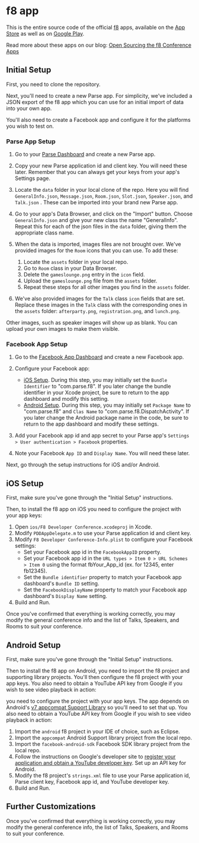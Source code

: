 # f8 app #

This is the entire source code of the official [f8](http://www.fbf8.com) apps, available on the [App Store](https://itunes.apple.com/us/app/f8/id853467066?mt=8) as well as on [Google Play](https://play.google.com/store/apps/details?id=com.parse.f8). 

Read more about these apps on our blog: [Open Sourcing the f8 Conference Apps](http://blog.parse.com/2014/08/28/open-sourcing-the-f8-conference-apps/)

## Initial Setup ##

First, you need to clone the repository.

Next, you'll need to create a new Parse app. For simplicity, we've included a JSON export of the f8 app which you can use for an initial import of data into your own app.

You'll also need to create a Facebook app and configure it for the platforms you wish to test on.

### Parse App Setup ###

1. Go to your [Parse Dashboard](https://parse.com/apps) and create a new Parse app.
2. Copy your new Parse application id and client key. You will need these later. Remember that you can always get your keys from your app's Settings page.
3. Locate the `data` folder in your local clone of the repo. Here you will find `GeneralInfo.json`, `Message.json`, `Room.json`, `Slot.json`, `Speaker.json`, and `Talk.json` . These can be imported into your brand new Parse app.
4. Go to your app's Data Browser, and click on the "Import" button. Choose `GeneralInfo.json` and give your new class the name "GeneralInfo". Repeat this for each of the json files in the `data` folder, giving them the appropriate class name.
5. When the data is imported, images files are not brought over. We've provided images for the `Room` icons that you can use. To add these:
    1. Locate the `assets` folder in your local repo.
    2. Go to `Room` class in your Data Browser.
    3. Delete the `gameslounge.png` entry in the `icon` field.
    4. Upload the `gameslounge.png` file from the `assets` folder.
    5. Repeat these steps for all other images you find in the `assets` folder.

6. We've also provided images for the `Talk` class `icon` fields that are set. Replace these images in the `Talk` class with the corresponding ones in the `assets` folder: `afterparty.png`, `registration.png`, and `lunch.png`.

Other images, such as speaker images will show up as blank. You can upload your own images to make them visible.

### Facebook App Setup ###

1. Go to the [Facebook App Dashboard](https://developers.facebook.com/apps) and create a new Facebook app.
2. Configure your Facebook app:

    + [iOS Setup](https://developers.facebook.com/docs/ios/getting-started#appid). During this step, you may initially set the `Bundle Identifier` to "com.parse.f8". If you later change the bundle identifier in your Xcode project, be sure to return to the app dashboard and modify this setting.
    + [Android Setup](https://developers.facebook.com/docs/android/getting-started#create-app). During this step, you may initially set `Package Name` to "com.parse.f8" and `Clas Name` to "com.parse.f8.DispatchActivity". If you later change the Android package name in the code, be sure to return to the app dashboard and modify these settings.

3. Add your Facebook app id and app secret to your Parse app's `Settings > User authentication > Facebook` properties.
4. Note your Facebook `App ID` and `Display Name`. You will need these later.

Next, go through the setup instructions for iOS and/or Android.

## iOS Setup ##

First, make sure you've gone through the "Initial Setup" instructions.

Then, to install the f8 app on iOS you need to configure the project with your app keys:

1. Open `ios/F8 Developer Conference.xcodeproj` in Xcode.
2. Modify `PDDAppDelegate.m` to use your Parse application id and client key.
3. Modify `F8 Developer Conference-Info.plist` to configure your Facebook settings:
    + Set your Facebook app id in the `FacebookAppID` property.
    + Set your Facebook app id in the `URL types > Item 0 > URL Schemes > Item 0` using the format fbYour_App_id (ex. for 12345, enter fb12345).
    + Set the `Bundle identifier` property to match your Facebook app dashboard's `Bundle ID` setting.
    + Set the `FacebookDisplayName` property to match your Facebook app dashboard's `Display Name` setting.
4. Build and Run.

Once you've confirmed that everything is working correctly, you may modify the general conference info and the list of Talks, Speakers, and Rooms to suit your conference.

## Android Setup ##

First, make sure you've gone through the "Initial Setup" instructions.

Then to install the f8 app on Android, you need to import the f8 project and supporting library projects. You'll then configure the f8 project with your app keys. You also need to obtain a YouTube API key from Google if you wish to see video playback in action:

you need to configure the project with your app keys. The app depends on Android's [v7 appcompat Support Library](http://developer.android.com/tools/support-library/features.html#v7) so you'll need to set that up. You also need to obtain a YouTube API key from Google if you wish to see video playback in action:

1. Import the `android` f8 project in your IDE of choice, such as Eclipse.
2. Import the `appcompat` Android Support library project from the local repo.
3. Import the `facebook-android-sdk` Facebook SDK library project from the local repo.
3. Follow the instructions on Google's developer site to [register your application and obtain a YouTube developer key](https://developers.google.com/youtube/android/player/register). Set up an API key for Android.
4. Modify the f8 project's `strings.xml` file to use your Parse application id, Parse client key, Facebook app id, and YouTube developer key.
5. Build and Run.

## Further Customizations ##

Once you've confirmed that everything is working correctly, you may  modify the general conference info, the list of Talks, Speakers, and Rooms to suit your conference.
